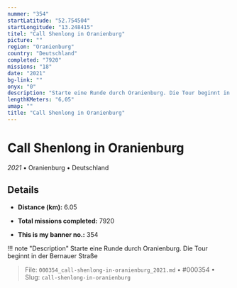 ```yaml
---
nummer: "354"
startLatitude: "52.754504"
startLongitude: "13.248415"
titel: "Call Shenlong in Oranienburg"
picture: ""
region: "Oranienburg"
country: "Deutschland"
completed: "7920"
missions: "18"
date: "2021"
bg-link: ""
onyx: "0"
description: "Starte eine Runde durch Oranienburg. Die Tour beginnt in der Bernauer Straße"
lengthKMeters: "6,05"
umap: ""
title: "Call Shenlong in Oranienburg"
---
```

# Call Shenlong in Oranienburg

*2021* • Oranienburg • Deutschland



## Details
- **Distance (km):** 6.05

- **Total missions completed:** 7920
- **This is my banner no.:** 354


!!! note "Description"
    Starte eine Runde durch Oranienburg. Die Tour beginnt in der Bernauer Straße




> File: `000354_call-shenlong-in-oranienburg_2021.md` • #000354 • Slug: `call-shenlong-in-oranienburg`
